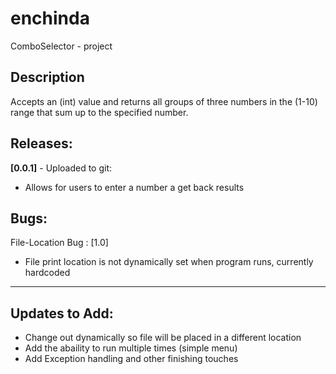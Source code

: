 # enchinda
ComboSelector - project

## Description 
Accepts an (int) value and returns all groups of three numbers in the (1-10) range that sum up to the specified number.


## Releases:

**[0.0.1]** - Uploaded to git: 
- Allows for users to enter a number a get back results


## Bugs: 
File-Location Bug : [1.0]
- File print location is not dynamically set when program runs, currently hardcoded 

***

## Updates to Add:

- Change out dynamically so file will be placed in a different location
- Add the abaility to run multiple times (simple menu) 
- Add Exception handling and other finishing touches
